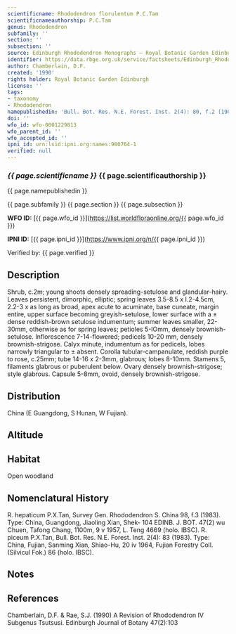 ```yaml
---
scientificname: Rhododendron florulentum P.C.Tam
scientificnameauthorship: P.C.Tam
genus: Rhododendron
subfamily: ''
section: ''
subsection: ''
source: Edinburgh Rhododendron Monographs – Royal Botanic Garden Edinburgh
identifier: https://data.rbge.org.uk/service/factsheets/Edinburgh_Rhododendron_Monographs.xhtml
author: Chamberlain, D.F.
created: '1990'
rights holder: Royal Botanic Garden Edinburgh
license: ''
tags:
- taxonomy
- Rhododendron
namepublishedin: 'Bull. Bot. Res. N.E. Forest. Inst. 2(4): 80, f.2 (1983)'
doi: ''
wfo_id: wfo-0001229813
wfo_parent_id: ''
wfo_accepted_id: ''
ipni_id: urn:lsid:ipni.org:names:900764-1
verified: null
---
```

### _{{ page.scientificname }}_ {{ page.scientificauthorship }}
 {{ page.namepublishedin }}

{{ page.subfamily }} {{ page.section }} {{ page.subsection }}

**WFO ID:** [{{ page.wfo_id }}](https://list.worldfloraonline.org/{{ page.wfo_id }})

**IPNI ID:** [{{ page.ipni_id }}](https://www.ipni.org/n/{{ page.ipni_id }})

Verified by: {{ page.verified }}



## Description
Shrub, c.2m; young shoots densely spreading-setulose and glandular-hairy. Leaves persistent, dimorphic, elliptic; spring leaves 3.5-8.5 x I.2-4.5cm, 2.2-3 x as long as broad, apex acute to acuminate, base cuneate, margin entire, upper surface becoming greyish-setulose, lower surface with a ± dense reddish-brown setulose indumentum; summer leaves smaller, 22-30mm, otherwise as for spring leaves; petioles 5-IOmm, densely brownish-setulose. Inflorescence 7-14-flowered; pedicels 10-20 mm, densely brownish-strigose. Calyx minute, indumentum as for pedicels, lobes narrowly triangular to ± absent. Corolla tubular-campanulate, reddish purple to rose, c.25mm; tube 14-16 x 2-3mm, glabrous; lobes 8-10mm. Stamens 5, filaments glabrous or puberulent below. Ovary densely brownish-strigose; style glabrous. Capsule 5-8mm, ovoid, densely brownish-strigose.

## Distribution
China (E Guangdong, S Hunan, W Fujian).

## Altitude


## Habitat
Open woodland

## Nomenclatural History
R. hepaticum P.X.Tan, Survey Gen. Rhododendron S. China 98, f.3 (1983). Type: China, Guangdong, Jiaoling Xian, Shek- 104 EDINB. J. BOT. 47(2) wu Chuen, Tafong Chang, 1100m, 9 v 1957, L. Teng 4669 (holo. IBSC). R. piceum P.X.Tan, Bull. Bot. Res. N.E. Forest. Inst. 2(4): 83 (1983). Type: China, Fujian, Sanming Xian, Shiao-Hu, 20 iv 1964, Fujian Forestry Coll. (Silvicul Fok.) 86 (holo. IBSC).
                       
## Notes


## References

Chamberlain, D.F. & Rae, S.J. (1990) A Revision of Rhododendron IV Subgenus Tsutsusi. Edinburgh Journal of Botany 47(2):103
